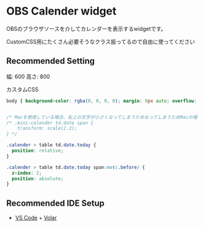 # OBS Calender widget
OBSのブラウザソースを介してカレンダーを表示するwidgetです。

CustomCSS用にたくさん必要そうなクラス振ってるので自由に使ってください

## Recommended Setting
幅: 600
高さ: 800

カスタムCSS
```css
body { background-color: rgba(0, 0, 0, 0); margin: 0px auto; overflow: hidden; }


/* Macを使用している場合、右上の文字が小さくなってしまうためなってしまうためMacの場合推奨 */
/* .mini-calender td.date span {
    transform: scale(2.2);
} */

.calender > table td.date.today {
  position: relative;
}

.calender > table td.date.today span:not(.before) {
  z-index: 2;
  position: absolute;
}

```
## Recommended IDE Setup

- [VS Code](https://code.visualstudio.com/) + [Volar](https://marketplace.visualstudio.com/items?itemName=johnsoncodehk.volar)